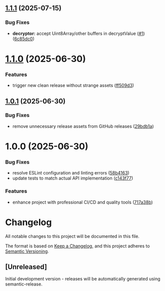 ## [1.1.1](https://github.com/pchuri/chrome-cookie-extractor/compare/v1.1.0...v1.1.1) (2025-07-15)


### Bug Fixes

* **decryptor:** accept Uint8Array/other buffers in decryptValue ([#1](https://github.com/pchuri/chrome-cookie-extractor/issues/1)) ([6c85dc0](https://github.com/pchuri/chrome-cookie-extractor/commit/6c85dc0c13668be1814bccce6de15d092623131d))

# [1.1.0](https://github.com/pchuri/chrome-cookie-extractor/compare/v1.0.1...v1.1.0) (2025-06-30)


### Features

* trigger new clean release without strange assets ([ff509d3](https://github.com/pchuri/chrome-cookie-extractor/commit/ff509d3c05c693356a39a330ed1210b15cfd777c))

## [1.0.1](https://github.com/pchuri/chrome-cookie-extractor/compare/v1.0.0...v1.0.1) (2025-06-30)


### Bug Fixes

* remove unnecessary release assets from GitHub releases ([29bdb1a](https://github.com/pchuri/chrome-cookie-extractor/commit/29bdb1a06ac0115576e7323a029101e445e2c1d2))

# 1.0.0 (2025-06-30)


### Bug Fixes

* resolve ESLint configuration and linting errors ([58b4163](https://github.com/pchuri/chrome-cookie-extractor/commit/58b41634b5e3d326d92288779659ada592931aef))
* update tests to match actual API implementation ([c143f77](https://github.com/pchuri/chrome-cookie-extractor/commit/c143f77c9b37b854867425056cb2b50b54ee7c6f))


### Features

* enhance project with professional CI/CD and quality tools ([717a38b](https://github.com/pchuri/chrome-cookie-extractor/commit/717a38b443987d6b22594153845ce8e6a928b07f))

# Changelog

All notable changes to this project will be documented in this file.

The format is based on [Keep a Changelog](https://keepachangelog.com/en/1.0.0/),
and this project adheres to [Semantic Versioning](https://semver.org/spec/v2.0.0.html).

## [Unreleased]

Initial development version - releases will be automatically generated using semantic-release.
